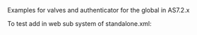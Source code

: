 Examples for valves and authenticator for the global in AS7.2.x

To test add in web sub system of standalone.xml:

<valve name="myvalve" class-name="org.jboss.authentication.TestAuthenticator" module="mymodule"/>
